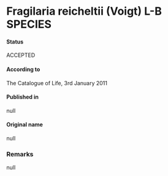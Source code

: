 Fragilaria reicheltii (Voigt) L-B SPECIES
=======

#### Status
ACCEPTED

#### According to
The Catalogue of Life, 3rd January 2011

#### Published in
null

#### Original name
null

### Remarks
null